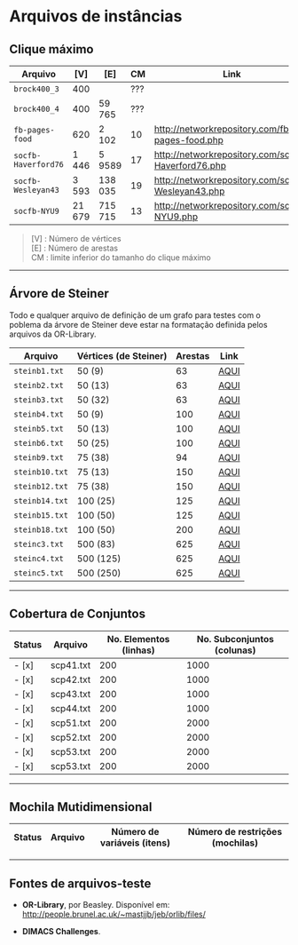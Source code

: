 # Arquivos de instâncias

## Clique máximo

<!-- TODO: Atualizar informações de arquivos do clique máximo -->

Arquivo            |   [V]  |   [E]   | CM  | Link
-------------------|--------|---------|-----|---
`brock400_3`       |    400 |         | ??? | 
`brock400_4`       |    400 |  59 765 | ??? | 
`fb-pages-food`    |    620 |   2 102 |  10 | http://networkrepository.com/fb-pages-food.php
`socfb-Haverford76`|  1 446 |  5 9589 |  17 | http://networkrepository.com/socfb-Haverford76.php
`socfb-Wesleyan43` |  3 593 | 138 035 |  19 | http://networkrepository.com/socfb-Wesleyan43.php
`socfb-NYU9`       | 21 679 | 715 715 |  13 | http://networkrepository.com/socfb-NYU9.php

> [V]   : Número de vértices <br>
> [E]   : Número de arestas <br>
> CM    : limite inferior do tamanho do clique máximo

---
## Árvore de Steiner

Todo e qualquer arquivo de definição de um grafo para testes com o poblema da
árvore de Steiner deve estar na formatação definida pelos arquivos da OR-Library.

Arquivo         | Vértices (de Steiner)| Arestas | Link 
----------------|----------------------|---------|------
`steinb1.txt`   | 50   (9)             | 63      | [AQUI](http://people.brunel.ac.uk/~mastjjb/jeb/orlib/files/steinb1.txt)
`steinb2.txt`   | 50   (13)            | 63      | [AQUI](http://people.brunel.ac.uk/~mastjjb/jeb/orlib/files/steinb2.txt)
`steinb3.txt`   | 50   (32)            | 63      | [AQUI](http://people.brunel.ac.uk/~mastjjb/jeb/orlib/files/steinb3.txt)
`steinb4.txt`   | 50   (9)             | 100     | [AQUI](http://people.brunel.ac.uk/~mastjjb/jeb/orlib/files/steinb4.txt)
`steinb5.txt`   | 50   (13)            | 100     | [AQUI](http://people.brunel.ac.uk/~mastjjb/jeb/orlib/files/steinb5.txt)
`steinb6.txt`   | 50   (25)            | 100     | [AQUI](http://people.brunel.ac.uk/~mastjjb/jeb/orlib/files/steinb6.txt)
`steinb9.txt`   | 75   (38)            | 94      | [AQUI](http://people.brunel.ac.uk/~mastjjb/jeb/orlib/files/steinb9.txt)
`steinb10.txt`  | 75   (13)            | 150     | [AQUI](http://people.brunel.ac.uk/~mastjjb/jeb/orlib/files/steinb10.txt)
`steinb12.txt`  | 75   (38)            | 150     | [AQUI](http://people.brunel.ac.uk/~mastjjb/jeb/orlib/files/steinb12.txt)
`steinb14.txt`  | 100  (25)            | 125     | [AQUI](http://people.brunel.ac.uk/~mastjjb/jeb/orlib/files/steinb14.txt)
`steinb15.txt`  | 100  (50)            | 125     | [AQUI](http://people.brunel.ac.uk/~mastjjb/jeb/orlib/files/steinb15.txt)
`steinb18.txt`  | 100  (50)            | 200     | [AQUI](http://people.brunel.ac.uk/~mastjjb/jeb/orlib/files/steinb18.txt)
`steinc3.txt`   | 500  (83)            | 625     | [AQUI](http://people.brunel.ac.uk/~mastjjb/jeb/orlib/files/steinc3.txt)
`steinc4.txt`   | 500  (125)           | 625     | [AQUI](http://people.brunel.ac.uk/~mastjjb/jeb/orlib/files/steinc4.txt)
`steinc5.txt`   | 500  (250)           | 625     | [AQUI](http://people.brunel.ac.uk/~mastjjb/jeb/orlib/files/steinc5.txt)

---
## Cobertura de Conjuntos

Status |  Arquivo    | No. Elementos (linhas) | No. Subconjuntos (colunas)  
-------|-------------|------------------------|---------------------------
- [x]  | scp41.txt   | 200 | 1000
- [x]  | scp42.txt   | 200 | 1000
- [x]  | scp43.txt   | 200 | 1000
- [x]  | scp44.txt   | 200 | 1000
- [x]  | scp51.txt   | 200 | 2000
- [x]  | scp52.txt   | 200 | 2000
- [x]  | scp53.txt   | 200 | 2000
- [x]  | scp53.txt   | 200 | 2000

---
## Mochila Mutidimensional

Status | Arquivo     | Número de variáveis (itens) | Número de restrições (mochilas)
-------|-------------|-----------------------------|--------------------------------

---
## Fontes de arquivos-teste

- **OR-Library**, por Beasley. Disponível em: http://people.brunel.ac.uk/~mastjjb/jeb/orlib/files/

- **DIMACS Challenges**. <!-- TODO: Adicionar link para o DIMACS -->